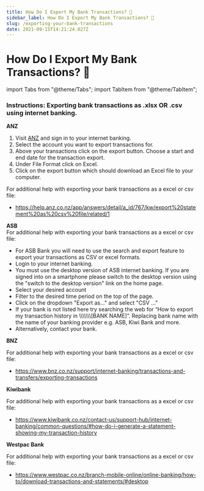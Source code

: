 ```yaml
---
title: How Do I Export My Bank Transactions? 📁
sidebar_label: How Do I Export My Bank Transactions? 📁
slug: /exporting-your-bank-transactions
date: 2021-09-15T14:21:24.027Z
---
```


# How Do I Export My Bank Transactions? 📁

import Tabs from "@theme/Tabs";
import TabItem from "@theme/TabItem";

### Instructions: Exporting bank transactions as .xlsx OR .csv using internet banking.

<Tabs>
  <TabItem value="anz" label="ANZ" default>
    <strong>ANZ</strong> <br/>
    <ol>
      <li>Visit <a href="https://anz.co.nz">ANZ</a> and sign in to your internet banking.</li>
      <li>Select the account you want to export transactions for.</li>
      <li>Above your transactions click on the export button. Choose a start and end date for the transaction export. </li>
      <li>Under File Format click on Excel.</li>
      <li>Click on the export button which should download an Excel file to your computer.</li>
    </ol>
     <p>For additional help with exporting your bank transactions as a excel or csv file:</p>
     <ul>
        <li>
        <a href="https://help.anz.co.nz/app/answers/detail/a_id/767/kw/export%20statement%20as%20csv%20file/related/1">https://help.anz.co.nz/app/answers/detail/a_id/767/kw/export%20statement%20as%20csv%20file/related/1</a>
        </li>
     </ul>
         
  </TabItem>
  <TabItem value="asb" label="ASB">
       <strong>ASB</strong> <br/>
       For additional help with exporting your bank transactions as a excel or csv file:
<ul>
<li>For ASB Bank you will need to use the search and export feature to export your transactions as CSV or excel formats. </li>
<li>Login to your internet banking.  </li>
<li>You must use the desktop version of ASB internet banking. If you are signed into on a smartphone please switch to the desktop version using the "switch to the desktop version" link on the home page.  </li>
<li>Select your desired account  </li>
<li>Filter to the desired time period on the top of the page.  </li>
<li>Click on the dropdown "Export as..." and select "CSV ..." </li>
<li>If your bank is not listed here try searching the web for “How to export my transaction history in \\\\\\\[BANK NAME]”. Replacing bank name with the name of your banking provider e.g. ASB, Kiwi Bank and more. </li>
<li>Alternatively, contact your bank. </li>
</ul>
  </TabItem>
<TabItem value="bnz" label="BNZ">
    <strong>BNZ</strong> <br/>
     <p>For additional help with exporting your bank transactions as a excel or csv file:</p>
         <ul>
        <li>
    <a href="https://www.bnz.co.nz/support/internet-banking/transactions-and-transfers/exporting-transactions">https://www.bnz.co.nz/support/internet-banking/transactions-and-transfers/exporting-transactions</a>
    </li>
    </ul>
  </TabItem>
  <TabItem value="kiwibank" label="Kiwibank">
        <strong>Kiwibank</strong> <br/>
     <p>For additional help with exporting your bank transactions as a excel or csv file:</p>
         <ul>
        <li>
        <a href="https://www.kiwibank.co.nz/contact-us/support-hub/internet-banking/common-questions/#how-do-i-generate-a-statement-showing-my-transaction-history">https://www.kiwibank.co.nz/contact-us/support-hub/internet-banking/common-questions/#how-do-i-generate-a-statement-showing-my-transaction-history</a> 
      </li>
      </ul>
    </TabItem>
<TabItem value="westpac" label="Westpac Bank">
   <strong>Westpac Bank</strong> <br/>
     <p>For additional help with exporting your bank transactions as a excel or csv file:</p>
         <ul>
        <li>
    <a href="https://www.westpac.co.nz/branch-mobile-online/online-banking/how-to/download-transactions-and-statements/#desktop">
  https://www.westpac.co.nz/branch-mobile-online/online-banking/how-to/download-transactions-and-statements/#desktop
    </a>
    </li>
    </ul>
  </TabItem>
  </Tabs>

<!--
### File formats that we use (.xls, .xlsx preferred) or .csv formats.

Please only export to one of the following formats:

1. .xls
2. .xlsx
3. .csv

If you need free software to work with these files then visit TODO.



### What if i'm using Apple Numbers?

If you are using Apple Numbers then you must either **export the spreadsheet as .xls OR .xlsx OR .csv file formats.**

* [Video Tutorial: Convert an Apple Numbers File to Microsoft Excel using Numbers on macOS](https://youtu.be/VXr6zBATvzE?t=10)

Alternatively you can convert a .numbers file to .xlsx using [icloud.com](https://icloud.com) online for free (you need to have an apple account).

* [Instructions: Convert a .numbers file to ".xlsx" using icloud.com](https://support.apple.com/en-us/HT205391#numbersforicloud) -->
